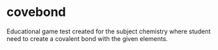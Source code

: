 # covebond
Educational game test created for the subject chemistry where student need to create a covalent bond with the given elements.
